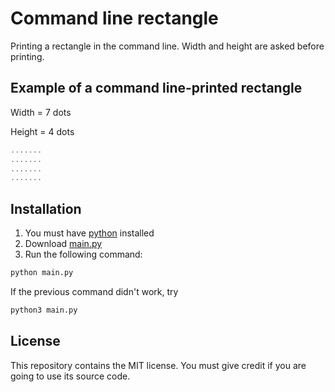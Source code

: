 # Command line rectangle

Printing a rectangle in the command line. Width and height are asked before printing.

## Example of a command line-printed rectangle

Width = 7 dots

Height = 4 dots

```PowerShell
.......
.......
.......
.......
```

## Installation

1. You must have [python](https://python.org) installed
2. Download [main.py](src/main.py)
3. Run the following command:

```Python
python main.py
```

If the previous command didn't work, try

```Python
python3 main.py
```

## License

This repository contains the MIT license. You must give credit if you are going to use its source code.
